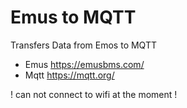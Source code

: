 # Emus to MQTT
 Transfers Data from Emos to MQTT

- Emus https://emusbms.com/
- Mqtt https://mqtt.org/

! can not connect to wifi at the moment !
